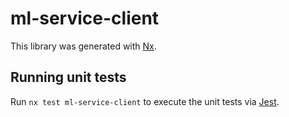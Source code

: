 # ml-service-client

This library was generated with [Nx](https://nx.dev).

## Running unit tests

Run `nx test ml-service-client` to execute the unit tests via [Jest](https://jestjs.io).
